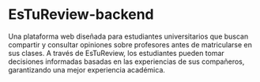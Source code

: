 # EsTuReview-backend
Una plataforma web diseñada para estudiantes universitarios que buscan compartir y consultar opiniones sobre profesores antes de matricularse en sus clases. A través de EsTuReview, los estudiantes pueden tomar decisiones informadas basadas en las experiencias de sus compañeros, garantizando una mejor experiencia académica.
